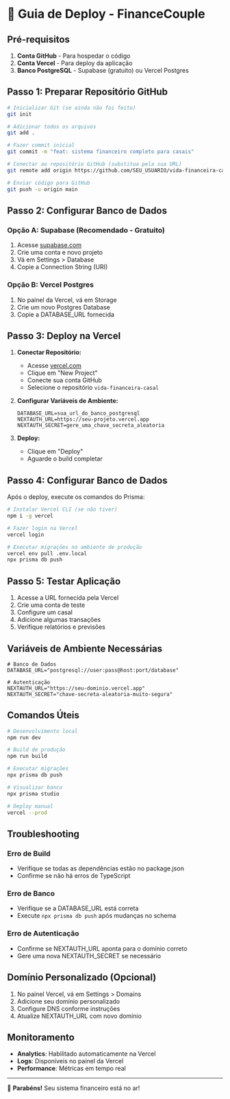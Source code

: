 # 🚀 Guia de Deploy - FinanceCouple

## Pré-requisitos

1. **Conta GitHub** - Para hospedar o código
2. **Conta Vercel** - Para deploy da aplicação
3. **Banco PostgreSQL** - Supabase (gratuito) ou Vercel Postgres

## Passo 1: Preparar Repositório GitHub

```bash
# Inicializar Git (se ainda não foi feito)
git init

# Adicionar todos os arquivos
git add .

# Fazer commit inicial
git commit -m "feat: sistema financeiro completo para casais"

# Conectar ao repositório GitHub (substitua pela sua URL)
git remote add origin https://github.com/SEU_USUARIO/vida-financeira-casal.git

# Enviar código para GitHub
git push -u origin main
```

## Passo 2: Configurar Banco de Dados

### Opção A: Supabase (Recomendado - Gratuito)

1. Acesse [supabase.com](https://supabase.com)
2. Crie uma conta e novo projeto
3. Vá em Settings > Database
4. Copie a Connection String (URI)

### Opção B: Vercel Postgres

1. No painel da Vercel, vá em Storage
2. Crie um novo Postgres Database
3. Copie a DATABASE_URL fornecida

## Passo 3: Deploy na Vercel

1. **Conectar Repositório:**
   - Acesse [vercel.com](https://vercel.com)
   - Clique em "New Project"
   - Conecte sua conta GitHub
   - Selecione o repositório `vida-financeira-casal`

2. **Configurar Variáveis de Ambiente:**
   ```
   DATABASE_URL=sua_url_do_banco_postgresql
   NEXTAUTH_URL=https://seu-projeto.vercel.app
   NEXTAUTH_SECRET=gere_uma_chave_secreta_aleatoria
   ```

3. **Deploy:**
   - Clique em "Deploy"
   - Aguarde o build completar

## Passo 4: Configurar Banco de Dados

Após o deploy, execute os comandos do Prisma:

```bash
# Instalar Vercel CLI (se não tiver)
npm i -g vercel

# Fazer login na Vercel
vercel login

# Executar migrações no ambiente de produção
vercel env pull .env.local
npx prisma db push
```

## Passo 5: Testar Aplicação

1. Acesse a URL fornecida pela Vercel
2. Crie uma conta de teste
3. Configure um casal
4. Adicione algumas transações
5. Verifique relatórios e previsões

## Variáveis de Ambiente Necessárias

```env
# Banco de Dados
DATABASE_URL="postgresql://user:pass@host:port/database"

# Autenticação
NEXTAUTH_URL="https://seu-dominio.vercel.app"
NEXTAUTH_SECRET="chave-secreta-aleatoria-muito-segura"
```

## Comandos Úteis

```bash
# Desenvolvimento local
npm run dev

# Build de produção
npm run build

# Executar migrações
npx prisma db push

# Visualizar banco
npx prisma studio

# Deploy manual
vercel --prod
```

## Troubleshooting

### Erro de Build
- Verifique se todas as dependências estão no package.json
- Confirme se não há erros de TypeScript

### Erro de Banco
- Verifique se a DATABASE_URL está correta
- Execute `npx prisma db push` após mudanças no schema

### Erro de Autenticação
- Confirme se NEXTAUTH_URL aponta para o domínio correto
- Gere uma nova NEXTAUTH_SECRET se necessário

## Domínio Personalizado (Opcional)

1. No painel Vercel, vá em Settings > Domains
2. Adicione seu domínio personalizado
3. Configure DNS conforme instruções
4. Atualize NEXTAUTH_URL com novo domínio

## Monitoramento

- **Analytics**: Habilitado automaticamente na Vercel
- **Logs**: Disponíveis no painel da Vercel
- **Performance**: Métricas em tempo real

---

🎉 **Parabéns!** Seu sistema financeiro está no ar!